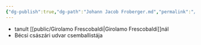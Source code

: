 ```yaml
---
{"dg-publish":true,"dg-path":"Johann Jacob Froberger.md","permalink":"/johann-jacob-froberger/"}
---
```


- tanult [[public/Girolamo Frescobaldi\|Girolamo Frescobaldi]]nál
- Bécsi császári udvar csemballistája